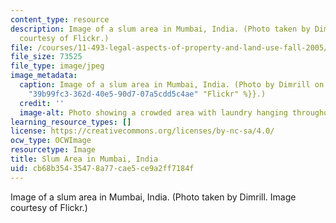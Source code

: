 ```yaml
---
content_type: resource
description: Image of a slum area in Mumbai, India. (Photo taken by Dimrill. Image
  courtesy of Flickr.)
file: /courses/11-493-legal-aspects-of-property-and-land-use-fall-2005/cb68b35435478a77cae5ce9a2ff7184f_11-493f05.jpg
file_size: 73525
file_type: image/jpeg
image_metadata:
  caption: Image of a slum area in Mumbai, India. (Photo by Dimrill on {{% resource_link
    "39b99fc3-362d-40e5-90d7-07a5cdd5c4ae" "Flickr" %}}.)
  credit: ''
  image-alt: Photo showing a crowded area with laundry hanging throughout.
learning_resource_types: []
license: https://creativecommons.org/licenses/by-nc-sa/4.0/
ocw_type: OCWImage
resourcetype: Image
title: Slum Area in Mumbai, India
uid: cb68b354-3547-8a77-cae5-ce9a2ff7184f
---
```

Image of a slum area in Mumbai, India. (Photo taken by Dimrill. Image courtesy of Flickr.)